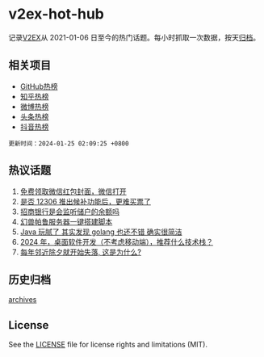 # v2ex-hot-hub

 记录[V2EX](https://www.v2ex.com/)从 2021-01-06 日至今的热门话题。每小时抓取一次数据，按天[归档](archives)。
 
 ## 相关项目

- [GitHub热榜](https://github.com/lonnyzhang423/github-hot-hub)
- [知乎热榜](https://github.com/lonnyzhang423/zhihu-hot-hub)
- [微博热榜](https://github.com/lonnyzhang423/weibo-hot-hub)
- [头条热榜](https://github.com/lonnyzhang423/toutiao-hot-hub)
- [抖音热榜](https://github.com/lonnyzhang423/douyin-hot-hub)


 `更新时间：2024-01-25 02:09:25 +0800`

## 热议话题

1. [免费领取微信红包封面，微信打开](https://www.v2ex.com/t/1011071)
1. [是否 12306 推出候补功能后，更难买票了](https://www.v2ex.com/t/1011171)
1. [招商银行是会监听储户的余额吗](https://www.v2ex.com/t/1011106)
1. [幻兽帕鲁服务器一键搭建脚本](https://www.v2ex.com/t/1011054)
1. [Java 玩腻了 其实发现 golang 也还不错 确实很简洁](https://www.v2ex.com/t/1011186)
1. [2024 年，桌面软件开发（不考虑移动端），推荐什么技术栈？](https://www.v2ex.com/t/1011141)
1. [每年邻近除夕就开始失落, 这是为什么?](https://www.v2ex.com/t/1011091)

## 历史归档

[archives](archives)

## License

See the [LICENSE](LICENSE) file for license rights and limitations (MIT).
